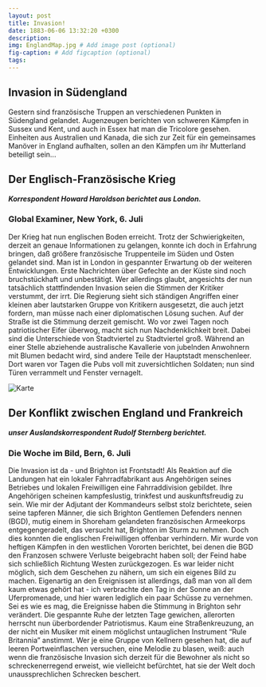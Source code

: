 ```yaml
---
layout: post
title: Invasion!
date: 1883-06-06 13:32:20 +0300
description: 
img: EnglandMap.jpg # Add image post (optional)
fig-caption: # Add figcaption (optional)
tags: 
---
```



## Invasion in Südengland

Gestern sind französische Truppen an verschiedenen Punkten in Südengland gelandet. Augenzeugen berichten von schweren Kämpfen in Sussex und Kent, und auch in Essex hat man die Tricolore gesehen. Einheiten aus Australien und Kanada, die sich zur Zeit für ein gemeinsames Manöver in England aufhalten, sollen an den Kämpfen um ihr Mutterland beteiligt sein...

## Der Englisch-Französische Krieg

***Korrespondent Howard Haroldson berichtet aus London.***

### Global Examiner, New York, 6. Juli

Der Krieg hat nun englischen Boden erreicht. Trotz der Schwierigkeiten, derzeit an genaue Informationen zu gelangen, konnte ich doch in Erfahrung bringen, daß größere französische Truppenteile im Süden und Osten gelandet sind. Man ist in London in gespannter Erwartung ob der weiteren Entwicklungen. Erste Nachrichten über Gefechte an der Küste sind noch bruchstückhaft und unbestätigt. Wer allerdings glaubt, angesichts der nun tatsächlich stattfindenden Invasion seien die Stimmen der Kritiker verstummt, der irrt. Die Regierung sieht sich ständigen Angriffen einer kleinen aber lautstarken Gruppe von Kritikern ausgesetzt, die auch jetzt fordern, man müsse nach einer diplomatischen Lösung suchen. Auf der Straße ist die Stimmung derzeit gemischt. Wo vor zwei Tagen noch patriotischer Eifer überwog, macht sich nun Nachdenklichkeit breit. Dabei sind die Unterschiede von Stadtviertel zu Stadtviertel groß. Während an einer Stelle abziehende australische Kavallerie von jubelnden Anwohnern mit Blumen bedacht wird, sind andere Teile der Hauptstadt menschenleer. Dort waren vor Tagen die Pubs voll mit zuversichtlichen Soldaten; nun sind Türen verrammelt und Fenster vernagelt. 


![Karte]({{site.baseurl}}/assets/img/brighton6jul.jpg)


## Der Konflikt zwischen England und Frankreich

***unser Auslandskorrespondent Rudolf Sternberg berichtet.***

### Die Woche im Bild, Bern, 6. Juli

Die Invasion ist da - und Brighton ist Frontstadt! Als Reaktion auf die Landungen hat ein lokaler Fahrradfabrikant aus Angehörigen seines Betriebes und lokalen Freiwilligen eine Fahrraddivision gebildet. Ihre Angehörigen scheinen kampfeslustig, trinkfest und auskunftsfreudig zu sein. Wie mir der Adjutant der Kommandeurs selbst stolz berichtete, seien seine tapferen Männer, die sich Brighton Gentlemen Defenders nennen (BGD), mutig einem in Shoreham gelandeten französischen Armeekorps entgegengeradelt, das versucht hat, Brighton im Sturm zu nehmen. Doch dies konnten die englischen Freiwilligen offenbar verhindern. Mir wurde von heftigen Kämpfen in den westlichen Vororten berichtet, bei denen die BGD den Franzosen schwere Verluste beigebracht haben soll; der Feind habe sich schließlich Richtung Westen zurückgezogen. Es war leider nicht möglich, sich dem Geschehen zu nähern, um sich ein eigenes Bild zu machen. Eigenartig an den Ereignissen ist allerdings, daß man von all dem kaum etwas gehört hat - ich verbrachte den Tag in der Sonne an der Uferpromenade, und hier waren lediglich ein paar Schüsse zu vernehmen. Sei es wie es mag, die Ereignisse haben die Stimmung in Brighton sehr verändert. Die gespannte Ruhe der letzten Tage gewichen, allerorten herrscht nun überbordender Patriotismus. Kaum eine Straßenkreuzung, an der nicht ein Musiker mit einem möglichst untauglichen Instrument “Rule Britannia” anstimmt. Wer je eine Gruppe von Kellnern gesehen hat, die auf leeren Portweinflaschen versuchen, eine Melodie zu blasen, weiß: auch wenn die französische Invasion sich derzeit für die Bewohner als nicht so schreckenerregend erweist, wie vielleicht befürchtet, hat sie der Welt doch unaussprechlichen Schrecken beschert.


